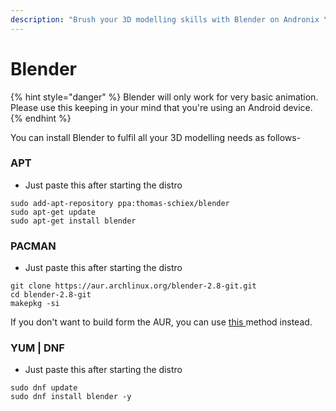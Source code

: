 ```yaml
---
description: "Brush your 3D modelling skills with Blender on Andronix \U0001F4FD"
---
```


# Blender

{% hint style="danger" %}
Blender will only work for very basic animation. Please use this keeping in your mind that you're using an Android device.
{% endhint %}

You can install Blender to fulfil all your 3D modelling needs as follows-

### APT

* Just paste this after starting the distro

```text
sudo add-apt-repository ppa:thomas-schiex/blender
sudo apt-get update
sudo apt-get install blender
```

### PACMAN

* Just paste this after starting the distro

```text
git clone https://aur.archlinux.org/blender-2.8-git.git
cd blender-2.8-git
makepkg -si
```

If you don't want to build form the AUR, you can use [this ](https://gist.github.com/imprakharshukla/280de1a64c527775025836c15620e6cb)method instead.

### YUM \| DNF

* Just paste this after starting the distro

```text
sudo dnf update
sudo dnf install blender -y
```

